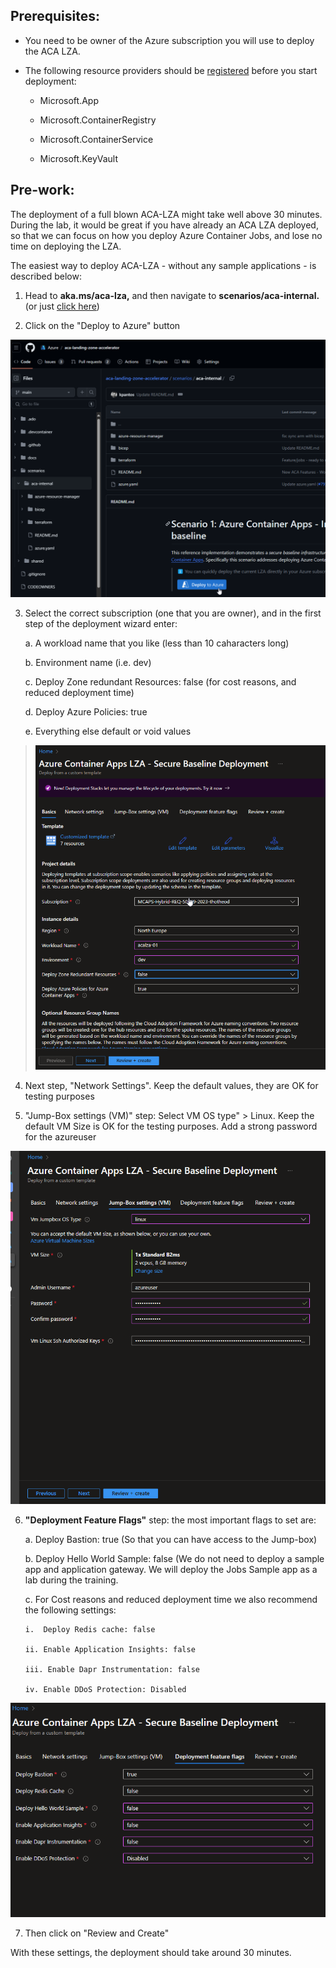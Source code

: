 ## Prerequisites: 
-   You need to be owner of the Azure subscription you will use to deploy the ACA LZA.

-   The following resource providers should be     [registered](https://learn.microsoft.com/el-gr/azure/azure-resource-manager/management/resource-providers-and-types#register-resource-provider)
    before you start deployment:

    -   Microsoft.App

    -   Microsoft.ContainerRegistry

    -   Microsoft.ContainerService

    -   Microsoft.KeyVault

## Pre-work:

The deployment of a full blown ACA-LZA might take well above 30 minutes.
During the lab, it would be great if you have already an ACA LZA deployed, so that we can focus on how you deploy Azure Container Jobs, and lose no time on deploying the LZA.

The easiest way to deploy ACA-LZA - without any sample applications - is described below:

1.  Head to **aka.ms/aca-lza,** and then navigate to **scenarios/aca-internal.** (or just [click here](https://github.com/Azure/aca-landing-zone-accelerator/tree/main/scenarios/aca-internal/bicep))

2.  Click on the "Deploy to Azure" button

![A screenshot of a computer Description automatically generated](./media/image1.png)

3.  Select the correct subscription (one that you are owner), and in the first step of the deployment wizard enter:

    a.  A workload name that you like (less than 10 caharacters long)

    b.  Environment name (i.e. dev)

    c.  Deploy Zone redundant Resources: false (for cost reasons, and reduced deployment time)

    d.  Deploy Azure Policies: true

    e.  Everything else default or void values

> ![A screenshot of a computer Description automatically generated](./media/image2.png)

4.  Next step, "Network Settings". Keep the default values, they are OK for testing purposes

5.  "Jump-Box settings (VM)" step: Select VM OS type" \> Linux. Keep the default VM Size is OK for the testing purposes. Add a strong password for the azureuser

![A screenshot of a computer Description automatically generated](./media/image3.png)

6.  **"Deployment Feature Flags"** step: the most important flags to set are: 

    a.  Deploy Bastion: true (So that you can have access to the Jump-box)

    b.  Deploy Hello World Sample: false (We do not need to deploy a sample app and application gateway. We will deploy the Jobs Sample app as a lab during the training.

    c.  For Cost reasons and reduced deployment time we also recommend the following settings:

        i.  Deploy Redis cache: false

        ii. Enable Application Insights: false

        iii. Enable Dapr Instrumentation: false

        iv. Enable DDoS Protection: Disabled

![A screenshot of a computer Description automatically generated](./media/image4.png)


7.  Then click on "Review and Create"

With these settings, the deployment should take around 30 minutes.
